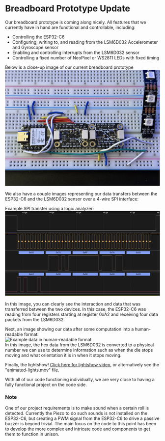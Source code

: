 # Breadboard Prototype Update

Our breadboard prototype is coming along nicely. All features that we currently have in hand are functional and controllable, including:

- Controlling the ESP32-C6
- Configuring, writing to, and reading from the LSM6D032 Accelerometer and Gyroscope sensor
- Enabling and controlling interrupts from the LSM6D032 sensor
- Controlling a fixed number of NeoPixel or WS2811 LEDs with fixed timing


Below is a close-up image of our current breadboard prototype
![Breadboard Prototype close-up](/Assignments/Breadboard%20Prototype/close-up.JPG)


We also have a couple images representing our data transfers between the ESP32-C6 and the LSM6D032 sensor over a 4-wire SPI interface:

Example SPI transfer using a logic analyzer:
![Logic analyzer example](/Assignments/Breadboard%20Prototype/WaveForm_example.png)

In this image, you can clearly see the interaction and data that was transferred between the two devices. In this case, the ESP32-C6 was reading from four registers starting at register 0xA2 and receiving four data packets from the LSM6D032.

Next, an image showing our data after some computation into a human-readable format:  
![Example data in human-readable format](/Assignments/Breadboard%20Prototype/Screenshot%202024-11-06%20at%208.00.42 PM.png)  
In this image, the hex data from the LSM6D032 is converted to a physical number we can use to determine information such as when the die stops moving and what orientation it is in when it stops moving.

Finally, the lightshow!
[Click here for lightshow video](https://youtu.be/P9tXDaBaYNc), or alternatively see the "animated-lights.mov" file.


With all of our code functioning individually, we are very close to having a fully functional project on the code side.


### Note
One of our project requirements is to make sound when a certain roll is detected. Currently the Piezo to do such sounds is not installed on the ESP32-C6, but creating a PWM signal from the ESP32-C6 to drive a passive buzzer is beyond trivial. The main focus on the code to this point has been to develop the more complex and intricate code and components to get them to function in unison.
